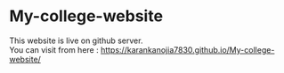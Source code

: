 # My-college-website
This website is live on github server.
<br>
You can visit from here :
https://karankanojia7830.github.io/My-college-website/
